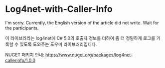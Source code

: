 Log4net-with-Caller-Info
========================

I'm sorry. Currently, the English version of the article did not write. Wait for the participants.

이 라이브러리는 log4net에 C# 5.0의 호출자 정보를 더하여 좀 더 정밀하게 로그를 기록할 수 있도록 도와주는 도우미 라이브러리입니다.

NUGET 패키지 안내: https://www.nuget.org/packages/log4net-callerinfo/1.0.0
